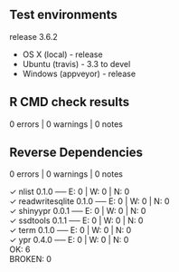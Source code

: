 ## Test environments

release 3.6.2

* OS X (local) - release
* Ubuntu (travis) - 3.3 to devel
* Windows (appveyor) - release

## R CMD check results

0 errors | 0 warnings | 0 notes

## Reverse Dependencies

0 errors | 0 warnings | 0 notes

✓ nlist 0.1.0           ── E: 0     | W: 0     | N: 0    
✓ readwritesqlite 0.1.0 ── E: 0     | W: 0     | N: 0    
✓ shinyypr 0.0.1        ── E: 0     | W: 0     | N: 0    
✓ ssdtools 0.1.1        ── E: 0     | W: 0     | N: 0    
✓ term 0.1.0            ── E: 0     | W: 0     | N: 0    
✓ ypr 0.4.0             ── E: 0     | W: 0     | N: 0    
OK: 6             
BROKEN: 0
